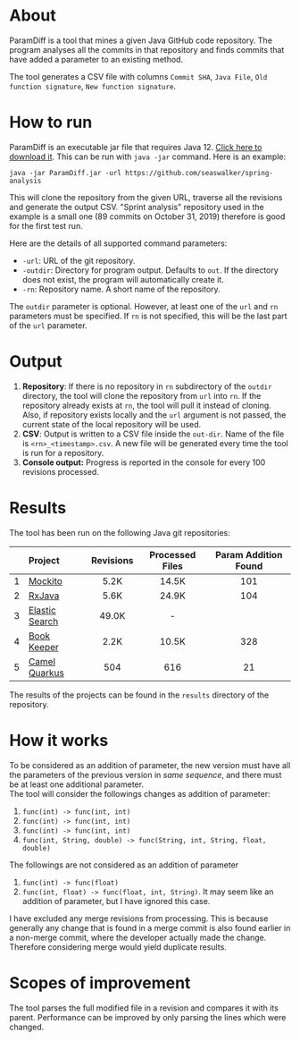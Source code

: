 # About
ParamDiff is a tool that mines a given Java GitHub code repository. The program analyses all the commits in that repository and finds commits that have added a parameter to an existing method.

The tool generates a CSV file with columns  `Commit SHA`, `Java File`, `Old function signature`, `New function signature`. 

# How to run
ParamDiff is an executable jar file that requires Java 12. [Click here to download it](https://github.com/Mohayemin/param-diff/releases/download/v1.0/ParamDiff.jar). This can be run with `java -jar` command. Here is an example:  
```
java -jar ParamDiff.jar -url https://github.com/seaswalker/spring-analysis
```
This will clone the repository from the given URL, traverse all the revisions and generate the output CSV. "Sprint analysis" repository used in the example is a small one (89 commits on October 31, 2019) therefore is good for the first test run.

Here are the details of all supported command parameters:
- `-url`: URL of the git repository.
- `-outdir`: Directory for program output. Defaults to `out`. If the directory does not exist, the program will automatically create it.
- `-rn`: Repository name. A short name of the repository.

The `outdir` parameter is optional. However, at least one of the `url` and `rn` parameters must be specified. If `rn` is not specified, this will be the last part of the `url` parameter.


# Output

1. **Repository**: If there is no repository in `rn` subdirectory of the `outdir` directory, the tool will clone the repository from `url` into `rn`. If the repository already exists at `rn`, the tool will pull it instead of cloning. Also, if repository exists locally and the `url` argument is not passed, the current state of the local repository will be used.
2. **CSV**: Output is written to a CSV file inside the `out-dir`. Name of the file is `<rn>_<timestamp>.csv`. A new file will be generated every time the tool is run for a repository.
3. **Console output:** Progress is reported in the console for every 100 revisions processed. 


# Results
The tool has been run on the following Java git repositories:

|   | Project  | Revisions  | Processed Files | Param Addition Found |
| --:| :-------| :------:| :-:| :-: |
| 1 | [Mockito](https://github.com/mockito/mockito)             |  5.2K | 14.5K | 101 |
| 2 | [RxJava](https://github.com/ReactiveX/RxJava)              |  5.6K | 24.9K | 104 |
| 3 | [Elastic Search](https://github.com/elastic/elasticsearch)| 49.0K | - |
| 4 | [Book Keeper](https://github.com/apache/bookkeeper)       |  2.2K | 10.5K | 328 |
| 5 | [Camel Quarkus](https://github.com/apache/camel-quarkus)  |  504 | 616 | 21 |

The results of the projects can be found in the `results` directory of the repository.

# How it works
To be considered as an addition of parameter, the new version must have all the parameters of the previous version in *same sequence*, and there must be at least one additional parameter.  
The tool will consider the followings changes as addition of parameter:  
1. `func(int) -> func(int, int)`  
2. `func(int) -> func(int, int)`
3. `func(int) -> func(int, int)`   
4. `func(int, String, double) -> func(String, int, String, float, double)`

The followings are not considered as an addition of parameter
1. `func(int) -> func(float)`
2. `func(int, float) -> func(float, int, String)`. It may seem like an addition of parameter, but I have ignored this case.


I have excluded any merge revisions from processing. This is because generally any change that is found in a merge commit is also found earlier in a non-merge commit, where the developer actually made the change. Therefore considering merge would yield duplicate results.  

# Scopes of improvement
The tool parses the full modified file in a revision and compares it with its parent. Performance can be improved by only parsing the lines which were changed. 